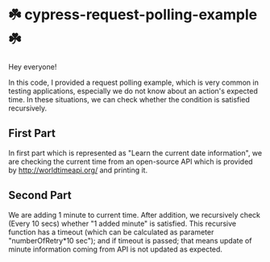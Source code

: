 # :shamrock: cypress-request-polling-example :shamrock:

Hey everyone!

In this code, I provided a request polling example, which is very common in testing applications, especially we do not know about an action's expected time. In these situations, we can check whether the condition is satisfied recursively.

## First Part

In first part which is represented as "Learn the current date information", we are checking the current time from an open-source API which is provided by http://worldtimeapi.org/ and printing it.

## Second Part

We are adding 1 minute to current time. After addition, we recursively check (Every 10 secs) whether "1 added minute" is satisfied. This recursive function has a timeout (which can be calculated as parameter "numberOfRetry*10 sec"); and if timeout is passed; that means update of minute information coming from API is not updated as expected.
